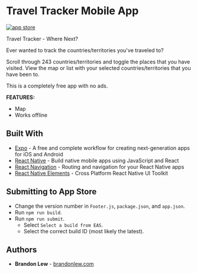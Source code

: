 # Travel Tracker Mobile App

[![app store][appstore-img]][appstore-link]

Travel Tracker - Where Next?

Ever wanted to track the countries/territories you've traveled to?

Scroll through 243 countries/territories and toggle the places that you have visited. View the map or list with your selected countries/territories that you have been to.

This is a completely free app with no ads.

**FEATURES:**

- Map
- Works offline

## Built With

- [Expo](https://expo.io) - A free and complete workflow for creating next-generation apps for iOS and Android
- [React Native](https://facebook.github.io/react-native/) - Build native mobile apps using JavaScript and React
- [React Navigation](https://reactnavigation.org) - Routing and navigation for your React Native apps
- [React Native Elements](https://react-native-training.github.io/react-native-elements/) - Cross Platform React Native UI Toolkit

## Submitting to App Store

- Change the version number in `Footer.js`, `package.json`, and `app.json`.
- Run `npm run build`.
- Run `npm run submit`.
  - Select `Select a build from EAS`.
  - Select the correct build ID (most likely the latest).

## Authors

- **Brandon Lew** - [brandonlew.com](http://www.brandonlew.com)

[appstore-img]: http://brandonlew.com/images/appStore.svg
[appstore-link]: https://itunes.apple.com/us/app/travel-tracker-where-next/id1377010134?ls=1&mt=8
